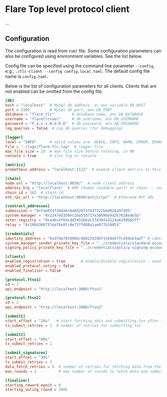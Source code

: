 # Flare Top level protocol client

...

## Configuration

The configuration is read from `toml` file. Some configuration
parameters can also be configured using environment variables. See the list below.

Config file can be specified using the command line parameter `--config`, e.g., `./tlc-client --config config.local.toml`. The default config file name is `config.toml`.

Below is the list of configuration parameters for all clients. Clients that are not enabled can be omitted from the config file.

```toml
[db]
host = "localhost"  # MySql db address, or env variable DB_HOST
port = 3306         # MySql db port, env DB_PORT
database = "flare_tlc"        # database name, env DB_DATABASE
username = "flaretlcuser"     # db username, env DB_USERNAME
password = "P.a.s.s.W.O.R.D"  # db password, env DB_PASSWORD
log_queries = false  # Log db queries (for debugging)

[logger]
level = "INFO"      # valid values are: DEBUG, INFO, WARN, ERROR, DPANIC, PANIC, FATAL (as in zap logger)
file = "./logs/flare-tlc.log"  # logger file
max_file_size = 10  # max file size before rotating, in MB
console = true      # also log to console

[metrics]
prometheus_address = "localhost:2112"  # expose client metrics to this address (empty value does not expose this endpoint)

[chain]
node_url = "http://localhost:9650/"  # node client address
address_hrp = "localflare"  # HRP (human readable part) of chain -- used to properly encode/decode addresses
chain_id = 162  # chain id
eth_rpc_url = "http://localhost:9650/ext/C/rpc"  # Ethereum RPC URL

[contract_addresses]
submission = "0xfae0fd738dabc8a0426f47437322b6d026a9fd95"
system_manager = "0x22474d350ec2da53d717e30b96e9a2b7628ede5b"
voter_registry = "0xa4bcdf64cdd5451b6ac3743b414124a6299b65ff"
relay = "0x18b9306737eaf6e8fc8e737f488a1ae077b18053"

[credentials]
identity_address = "0xd7de703d9bbc4602242d0f3149e5ffcd30eb3adf" # identity account not private key
system_manager_sender_private_key_file = "../credentials/standard-account-0000.txt" # any account
signing_policy_private_key_file = "../credentials/policy-signing-account.txt" # for signing and submitting votes

[clients]
enabled_registration = true       # enable/disable registration - send RegisterVoter and SignNewSigningPolicy txs
enabled_protocol_voting = false
enabled_finalizer = false

[protocol.ftso1]
id = 1
api_endpoint = "http://localhost:3000/ftso1"

[protocol.ftso2]
id = 2
api_endpoint = "http://localhost:3000/ftso2"

[submit1]
start_offset = "10s"   # start fetching data and submitting txs after this offset from the start of the epoch
tx_submit_retries = 1  # number of retries for submitting txs

[submit2]
start_offset = "80s"
tx_submit_retries = 1

[submit_signatures]
start_offset = "30s"
tx_submit_retries = 3
data_fetch_retries = 5  # number of retries for fetching data from the API, timeout is 1 second
max_rounds = 3          # max number of rounds to fetch data and submit signatures

[finalizer]
starting_reward_epoch = 0
starting_voting_round = 1005
```
